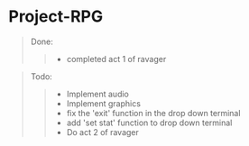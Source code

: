 # Project-RPG

> Done:
>>- completed act 1 of ravager

> Todo:
>>- Implement audio
>>- Implement graphics
>>- fix the 'exit' function in the drop down terminal
>>- add 'set stat' function to drop down terminal
>>- Do act 2 of ravager